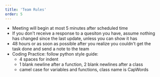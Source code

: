 ```yaml
---
title: 'Team Rules'
order: 5
---
```

- Meeting will begin at most 5 minutes after scheduled time
- If you don't receive a response to a quesiton you have, assume nothing has changed since the last update, unless you can show it has
- 48 hours or as soon as possible after you realize you couldn't get the task done and send a note to the team
- Coding Practice: follow python style guide:
    - 4 spaces for indent
    - 1 blank newline after a function, 2 blank newlines after a class
    - camel case for variables and functions, class name is CapWords

